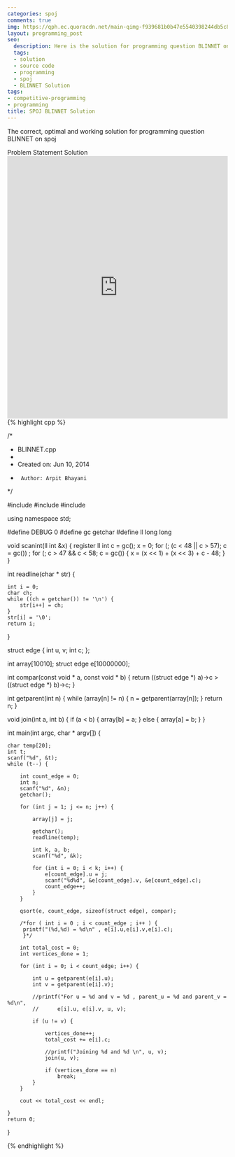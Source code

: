 ```yaml
---
categories: spoj
comments: true
img: https://qph.ec.quoracdn.net/main-qimg-f939681b0b47e5540398244db5c8966f?convert_to_webp=true
layout: programming_post
seo:
  description: Here is the solution for programming question BLINNET on spoj
  tags:
  - solution
  - source code
  - programming
  - spoj
  - BLINNET Solution
tags:
- competitive-programming
- programming
title: SPOJ BLINNET Solution
---
```

The correct, optimal and working solution for programming question BLINNET on spoj

<div class="ui secondary pointing large menu">
  <a class="grey item" data-tab="problem-statement">
    Problem Statement
  </a>
  <a class="active item grey" data-tab="solution">
    Solution
  </a>
</div>
<div class="ui bottom attached tab" data-tab="problem-statement">
    <iframe src="http://www.spoj.com/problems/BLINNET/" width="100%" height="600px" style="overflow: scroll; border: none;"></iframe>
</div>
<div class="ui bottom attached active tab" data-tab="solution">
{% highlight cpp %}

/*
 * BLINNET.cpp
 *
 *  Created on: Jun 10, 2014
 *      Author: Arpit Bhayani
 */

#include <cstdio>
#include <cstdlib>
#include <iostream>

using namespace std;

#define DEBUG 0
#define gc getchar
#define ll long long

void scanint(ll int &x) {
	register ll int c = gc();
	x = 0;
	for (; (c < 48 || c > 57); c = gc())
		;
	for (; c > 47 && c < 58; c = gc()) {
		x = (x << 1) + (x << 3) + c - 48;
	}
}

int readline(char * str) {

	int i = 0;
	char ch;
	while ((ch = getchar()) != '\n') {
		str[i++] = ch;
	}
	str[i] = '\0';
	return i;
}

struct edge {
	int u, v;
	int c;
};

int array[10010];
struct edge e[10000000];

int compar(const void * a, const void * b) {
	return ((struct edge *) a)->c > ((struct edge *) b)->c;
}

int getparent(int n) {
	while (array[n] != n) {
		n = getparent(array[n]);
	}
	return n;
}

void join(int a, int b) {
	if (a < b) {
		array[b] = a;
	} else {
		array[a] = b;
	}
}

int main(int argc, char * argv[]) {

	char temp[20];
	int t;
	scanf("%d", &t);
	while (t--) {

		int count_edge = 0;
		int n;
		scanf("%d", &n);
		getchar();

		for (int j = 1; j <= n; j++) {

			array[j] = j;

			getchar();
			readline(temp);

			int k, a, b;
			scanf("%d", &k);

			for (int i = 0; i < k; i++) {
				e[count_edge].u = j;
				scanf("%d%d", &e[count_edge].v, &e[count_edge].c);
				count_edge++;
			}
		}

		qsort(e, count_edge, sizeof(struct edge), compar);

		/*for ( int i = 0 ; i < count_edge ; i++ ) {
		 printf("(%d,%d) = %d\n" , e[i].u,e[i].v,e[i].c);
		 }*/

		int total_cost = 0;
		int vertices_done = 1;

		for (int i = 0; i < count_edge; i++) {

			int u = getparent(e[i].u);
			int v = getparent(e[i].v);

			//printf("For u = %d and v = %d , parent_u = %d and parent_v = %d\n",
			//		e[i].u, e[i].v, u, v);

			if (u != v) {

				vertices_done++;
				total_cost += e[i].c;

				//printf("Joining %d and %d \n", u, v);
				join(u, v);

				if (vertices_done == n)
					break;
			}
		}

		cout << total_cost << endl;

	}
	return 0;
}


{% endhighlight %}
</div>
